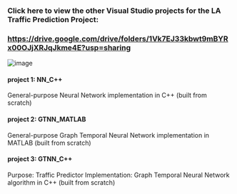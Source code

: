 ### Click here to view the other Visual Studio projects for the LA Traffic Prediction Project:
### https://drive.google.com/drive/folders/1Vk7EJ33kbwt9mBYRx00OJjXRJqJkme4E?usp=sharing

![image](https://github.com/Ayushsaha103/2023_URSCA_Research_Project/assets/71895904/c2f97ba0-a578-4ba5-8ebb-345ed27f7b70)

#### project 1: NN_C++
General-purpose Neural Network implementation in C++ (built from scratch)

#### project 2: GTNN_MATLAB
General-purpose Graph Temporal Neural Network implementation in MATLAB (built from scratch)

#### project 3: GTNN_C++
Purpose: Traffic Predictor
Implementation: Graph Temporal Neural Network algorithm in C++ (built from scratch)
